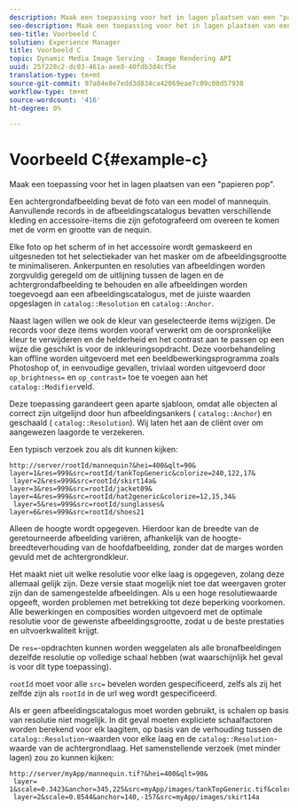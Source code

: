 ```yaml
---
description: Maak een toepassing voor het in lagen plaatsen van een "papieren pop".
seo-description: Maak een toepassing voor het in lagen plaatsen van een "papieren pop".
seo-title: Voorbeeld C
solution: Experience Manager
title: Voorbeeld C
topic: Dynamic Media Image Serving - Image Rendering API
uuid: 25f228c2-dc03-461a-aee8-40fdb3d4cf5e
translation-type: tm+mt
source-git-commit: 97a84e8e7edd3d834ca42069eae7c09c00d57938
workflow-type: tm+mt
source-wordcount: '416'
ht-degree: 0%

---
```



# Voorbeeld C{#example-c}

Maak een toepassing voor het in lagen plaatsen van een &quot;papieren pop&quot;.

Een achtergrondafbeelding bevat de foto van een model of mannequin. Aanvullende records in de afbeeldingscatalogus bevatten verschillende kleding en accessoire-items die zijn gefotografeerd om overeen te komen met de vorm en grootte van de nequin.

Elke foto op het scherm of in het accessoire wordt gemaskeerd en uitgesneden tot het selectiekader van het masker om de afbeeldingsgrootte te minimaliseren. Ankerpunten en resoluties van afbeeldingen worden zorgvuldig geregeld om de uitlijning tussen de lagen en de achtergrondafbeelding te behouden en alle afbeeldingen worden toegevoegd aan een afbeeldingscatalogus, met de juiste waarden opgeslagen in `catalog::Resolution` en `catalog::Anchor`.

Naast lagen willen we ook de kleur van geselecteerde items wijzigen. De records voor deze items worden vooraf verwerkt om de oorspronkelijke kleur te verwijderen en de helderheid en het contrast aan te passen op een wijze die geschikt is voor de inkleuringsopdracht. Deze voorbehandeling kan offline worden uitgevoerd met een beeldbewerkingsprogramma zoals Photoshop of, in eenvoudige gevallen, triviaal worden uitgevoerd door `op_brightness=` en `op_contrast=` toe te voegen aan het `catalog::Modifier`veld.

Deze toepassing garandeert geen aparte sjabloon, omdat alle objecten al correct zijn uitgelijnd door hun afbeeldingsankers ( `catalog::Anchor`) en geschaald ( `catalog::Resolution`). Wij laten het aan de cliënt over om aangewezen laagorde te verzekeren.

Een typisch verzoek zou als dit kunnen kijken:

```
http://server/rootId/mannequin?&hei=400&qlt=90&
layer=1&res=999&src=rootId/tankTopGeneric&colorize=240,122,17&
 layer=2&res=999&src=rootId/skirt14a&
layer=3&res=999&src=rootId/jacket09&
layer=4&res=999&src=rootId/hat2generic&colorize=12,15,34&
 layer=5&res=999&src=rootId/sunglasses&
layer=6&res=999&src=rootId/shoes21
```

Alleen de hoogte wordt opgegeven. Hierdoor kan de breedte van de geretourneerde afbeelding variëren, afhankelijk van de hoogte-breedteverhouding van de hoofdafbeelding, zonder dat de marges worden gevuld met de achtergrondkleur.

Het maakt niet uit welke resolutie voor elke laag is opgegeven, zolang deze allemaal gelijk zijn. Deze versie staat mogelijk niet toe dat weergaven groter zijn dan de samengestelde afbeeldingen. Als u een hoge resolutiewaarde opgeeft, worden problemen met betrekking tot deze beperking voorkomen. Alle bewerkingen en composities worden uitgevoerd met de optimale resolutie voor de gewenste afbeeldingsgrootte, zodat u de beste prestaties en uitvoerkwaliteit krijgt.

De `res=`-opdrachten kunnen worden weggelaten als alle bronafbeeldingen dezelfde resolutie op volledige schaal hebben (wat waarschijnlijk het geval is voor dit type toepassing).

`rootId` moet voor alle `src=` bevelen worden gespecificeerd, zelfs als zij het zelfde zijn als `rootId` in de url weg wordt gespecificeerd.

Als er geen afbeeldingscatalogus moet worden gebruikt, is schalen op basis van resolutie niet mogelijk. In dit geval moeten expliciete schaalfactoren worden berekend voor elk laagitem, op basis van de verhouding tussen de `catalog::Resolution`-waarden voor elke laag en de `catalog::Resolution`-waarde van de achtergrondlaag. Het samenstellende verzoek (met minder lagen) zou zo kunnen kijken:

```
http://server/myApp/mannequin.tif?&hei=400&qlt=90&
 layer= 1&scale=0.3423&anchor=345,225&src=myApp/images/tankTopGeneric.tif&colorize=240,122,17&
 layer=2&scale=0.8544&anchor=140,-157&src=myApp/images/skirt14a
```

